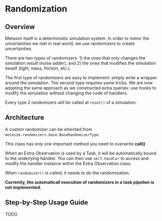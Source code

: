 # Randomization

## Overview
Metasim itself is a deterministic simulation system. In order to mimic the uncertainties we met in real world, we use randomizers to create uncertainties.

There are two types of randomizers: 1) the ones that only changes the simulation result (noise adder), and 2) the ones that modifies the simulation iteself (light, mass, friction, etc.).

The first type of randomizers are easy to implement: simply write a wrapper around the simulation. The second type requires some tricks. We are now adopting the same approach as we constructed extra queries: use hooks to modify the simulation without changing the code of handlers.

Every type 2 randomizers will be called at `reset()` of a simulation.

## Architecture

A custom randomizer can be inherited from `metasim.randomizers.base.BaseRandomizerType`.

This class has only one important method you need to overwrite **__call__()** .

When an Extra Observation is used by a Task, it will be automatically bound to the underlying handler. You can then use `self.handler` to access and modify the handler instance within the Extra Observation class.

When `randomizer()` is called, it needs to do the randomization.

**Currently, the automaticall execution of randomizers in a task pipelien is not implemented.**

## Step-by-Step Usage Guide

TODO
